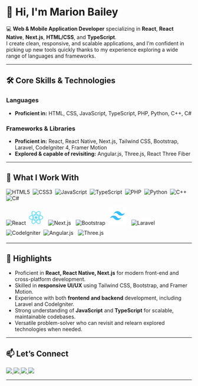 # 👋 Hi, I'm Marion Bailey  

💻 **Web & Mobile Application Developer** specializing in **React**, **React Native**, **Next.js**, **HTML/CSS**, and **TypeScript**.  
I create clean, responsive, and scalable applications, and I’m confident in picking up new tools quickly thanks to my experience exploring a wide range of languages and frameworks.  

---

## 🛠 Core Skills & Technologies  

### **Languages**  
- **Proficient in:** HTML, CSS, JavaScript, TypeScript, PHP, Python, C++, C#  

### **Frameworks & Libraries**  
- **Proficient in:** React, React Native, Next.js, Tailwind CSS, Bootstrap, Laravel, CodeIgniter 4, Framer Motion  
- **Explored & capable of revisiting:** Angular.js, Three.js, React Three Fiber  

---

## 🚀 What I Work With  

<div align="left">
  <!-- Languages -->
  <img src="https://cdn.jsdelivr.net/gh/devicons/devicon/icons/html5/html5-plain.svg" height="40" alt="HTML5" />&nbsp;
  <img src="https://cdn.jsdelivr.net/gh/devicons/devicon/icons/css3/css3-plain.svg" height="40" alt="CSS3" />&nbsp;
  <img src="https://cdn.jsdelivr.net/gh/devicons/devicon/icons/javascript/javascript-plain.svg" height="40" alt="JavaScript" />&nbsp;
  <img src="https://cdn.jsdelivr.net/gh/devicons/devicon/icons/typescript/typescript-plain.svg" height="40" alt="TypeScript" />&nbsp;
  <img src="https://cdn.jsdelivr.net/gh/devicons/devicon/icons/php/php-plain.svg" height="40" alt="PHP" />&nbsp;
  <img src="https://cdn.jsdelivr.net/gh/devicons/devicon/icons/python/python-plain.svg" height="40" alt="Python" />&nbsp;
  <img src="https://cdn.jsdelivr.net/gh/devicons/devicon/icons/cplusplus/cplusplus-plain.svg" height="40" alt="C++" />&nbsp;
  <img src="https://cdn.jsdelivr.net/gh/devicons/devicon/icons/csharp/csharp-plain.svg" height="40" alt="C#" />&nbsp;

  <!-- Frameworks & Libraries -->
  <img src="https://cdn.jsdelivr.net/gh/devicons/devicon/icons/react/react-original.svg" height="40" alt="React" />&nbsp;
  <img src="https://raw.githubusercontent.com/devicons/devicon/master/icons/react/react-original.svg" height="40" alt="React Native" title="React Native" />&nbsp;
  <img src="https://cdn.jsdelivr.net/gh/devicons/devicon/icons/nextjs/nextjs-original.svg" height="40" alt="Next.js" style="background-color:white; padding:5px; border-radius:6px;" />&nbsp;
  <img src="https://cdn.jsdelivr.net/gh/devicons/devicon/icons/bootstrap/bootstrap-original.svg" height="40" alt="Bootstrap" />&nbsp;
  <img src="https://raw.githubusercontent.com/devicons/devicon/master/icons/tailwindcss/tailwindcss-plain.svg" height="40" alt="Tailwind CSS" style="background-color:white; padding:5px; border-radius:6px;" />&nbsp;
  <img src="https://cdn.jsdelivr.net/gh/devicons/devicon/icons/laravel/laravel-original.svg" height="40" alt="Laravel" style="background-color:white; padding:5px; border-radius:6px;" />&nbsp;
  <img src="https://cdn.jsdelivr.net/gh/devicons/devicon/icons/codeigniter/codeigniter-plain.svg" height="40" alt="CodeIgniter" />&nbsp;
  <img src="https://cdn.jsdelivr.net/gh/devicons/devicon/icons/angularjs/angularjs-plain.svg" height="40" alt="Angular.js" />&nbsp;
  <img src="https://cdn.jsdelivr.net/gh/devicons/devicon/icons/threejs/threejs-original.svg" height="40" alt="Three.js" style="background-color:white; padding:5px; border-radius:6px;" />&nbsp;
</div>

---

## 📌 Highlights  
- Proficient in **React, React Native, Next.js** for modern front-end and cross-platform development.  
- Skilled in **responsive UI/UX** using Tailwind CSS, Bootstrap, and Framer Motion.  
- Experience with both **frontend and backend** development, including Laravel and CodeIgniter.  
- Strong understanding of **JavaScript** and **TypeScript** for scalable, maintainable codebases.  
- Versatile problem-solver who can revisit and relearn explored technologies when needed.  

---

## 📫 Let’s Connect  
<a href="mailto:youremail@gmail.com">
  <img src="https://img.shields.io/badge/Email-D14836?style=for-the-badge&logo=gmail&logoColor=white" />
</a>
<a href="https://www.linkedin.com/in/yourlinkedin/" target="_blank">
  <img src="https://img.shields.io/badge/LinkedIn-0077B5?style=for-the-badge&logo=linkedin&logoColor=white" />
</a>
<a href="https://discordapp.com/users/yourdiscordid" target="_blank">
  <img src="https://img.shields.io/badge/Discord-7289DA?style=for-the-badge&logo=discord&logoColor=white" />
</a>
<a href="https://www.instagram.com/yourusername" target="_blank">
  <img src="https://img.shields.io/badge/Instagram-E4405F?style=for-the-badge&logo=instagram&logoColor=white" />
</a>

---
